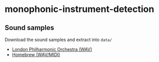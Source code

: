 # monophonic-instrument-detection

## Sound samples
Download the sound samples and extract into `data/`

- [London Philharmonic Orchestra (WAV)](https://drive.google.com/file/d/17h_2bl1103uxEBxi8qFHRwOSyF-kuxX6/view?usp=sharing)
- [Homebrew (WAV/MIDI)](https://drive.google.com/file/d/1B8sEOzQuf1vjtg2s7XpSwcM1a-krMQkE/view?usp=sharing)
